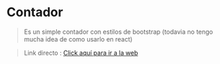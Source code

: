 # Contador

> Es un simple contador con estilos de bootstrap (todavia no tengo mucha idea de como usarlo en react)

> Link directo  : [Click aquí para ir a la web](https://erikfirstcontador.netlify.app)